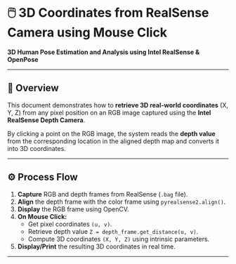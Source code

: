 # 🖱️ 3D Coordinates from RealSense Camera using Mouse Click

**3D Human Pose Estimation and Analysis using Intel RealSense & OpenPose**

---

## 🧠 Overview
This document demonstrates how to **retrieve 3D real-world coordinates** (X, Y, Z) from any pixel position on an RGB image captured using the **Intel RealSense Depth Camera**.

By clicking a point on the RGB image, the system reads the **depth value** from the corresponding location in the aligned depth map and converts it into 3D coordinates.

---

## ⚙️ Process Flow

1. **Capture** RGB and depth frames from RealSense (`.bag` file).  
2. **Align** the depth frame with the color frame using `pyrealsense2.align()`.  
3. **Display** the RGB frame using OpenCV.  
4. **On Mouse Click:**  
   - Get pixel coordinates `(u, v)`.  
   - Retrieve depth value `Z = depth_frame.get_distance(u, v)`.  
   - Compute 3D coordinates `(X, Y, Z)` using intrinsic parameters.  
5. **Display/Print** the resulting 3D coordinates in real time.

---

